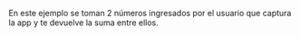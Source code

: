 En este ejemplo se toman 2 números ingresados por el usuario que captura la app y te devuelve la suma entre ellos.
